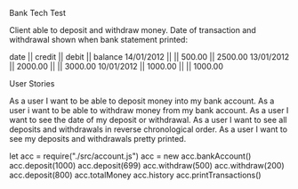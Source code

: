 Bank Tech Test

Client able to deposit and withdraw money. Date of transaction and withdrawal shown when bank statement printed:

date || credit || debit || balance
14/01/2012 || || 500.00 || 2500.00
13/01/2012 || 2000.00 || || 3000.00
10/01/2012 || 1000.00 || || 1000.00

User Stories

As a user I want to be able to deposit money into my bank account.
As a user i want to be able to withdraw money from my bank account.
As a user I want to see the date of my deposit or withdrawal.
As a user I want to see all deposits and withdrawals in reverse chronological order.
As a user I want to see my deposits and withdrawals pretty printed.


let acc = require("./src/account.js")
acc = new acc.bankAccount()
acc.deposit(1000)
acc.deposit(699)
acc.withdraw(500)
acc.withdraw(200)
acc.deposit(800)
acc.totalMoney
acc.history
acc.printTransactions()